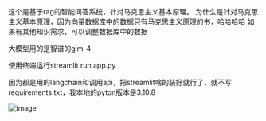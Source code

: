 这个是基于rag的智能问答系统，针对马克思主义基本原理。
为什么是针对马克思主义基本原理，因为向量数据库中的数据只有马克思主义原理的书，哈哈哈哈
如果有其他知识需求，可以调整数据库中的数据

大模型用的是智谱的glm-4

使用终端运行streamlit run app.py

因为都是用的langchain和调用api，把streamlit啥的装好就行了，就不写requirements.txt，我本地的pyton版本是3.10.8


![image](https://github.com/user-attachments/assets/12393bea-8009-4fb0-ac0f-8fcea3d29e2e)


